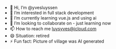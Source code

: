 - 👋 Hi, I’m @yvesluyssen
- 👀 I’m interested in full stack development
- 🌱 I’m currently learning vue.js and using ai
- 💞️ I’m looking to collaborate on - just learning now
- 📫 How to reach me luysyves@icloud.com
- 😄 Situation: retired
- ⚡ Fun fact: Picture of village was AI generated

<!---
yvesluyssen/yvesluyssen is a ✨ special ✨ repository because its `README.md` (this file) appears on your GitHub profile.
You can click the Preview link to take a look at your changes.
--->
